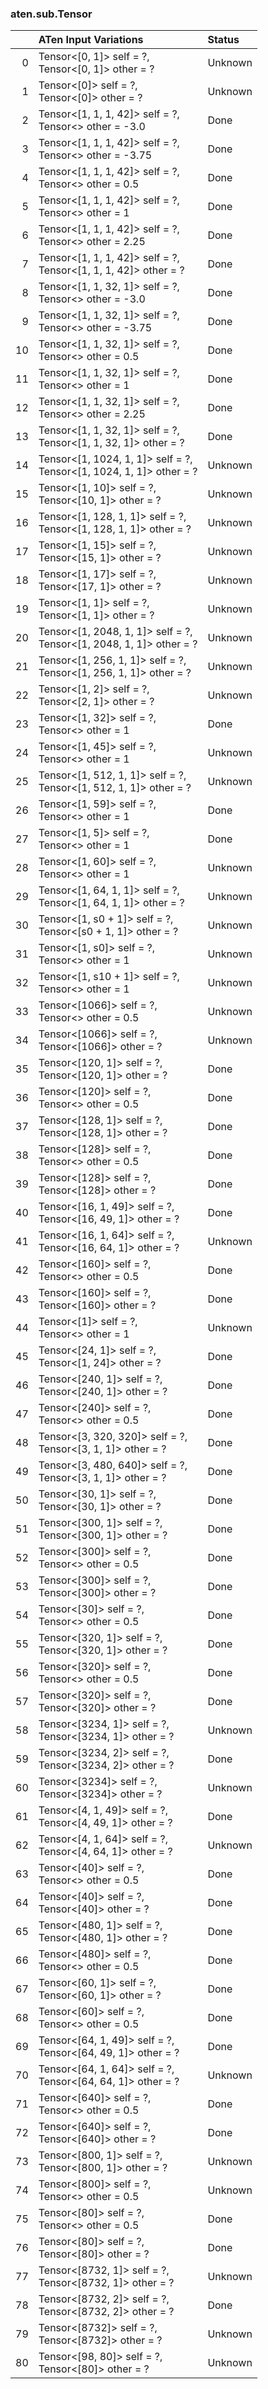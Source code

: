 ### aten.sub.Tensor
|    | ATen Input Variations                                                  | Status   |
|---:|:-----------------------------------------------------------------------|:---------|
|  0 | Tensor<[0, 1]> self = ?,<br>Tensor<[0, 1]> other = ?                   | Unknown  |
|  1 | Tensor<[0]> self = ?,<br>Tensor<[0]> other = ?                         | Unknown  |
|  2 | Tensor<[1, 1, 1, 42]> self = ?,<br>Tensor<> other = -3.0               | Done     |
|  3 | Tensor<[1, 1, 1, 42]> self = ?,<br>Tensor<> other = -3.75              | Done     |
|  4 | Tensor<[1, 1, 1, 42]> self = ?,<br>Tensor<> other = 0.5                | Done     |
|  5 | Tensor<[1, 1, 1, 42]> self = ?,<br>Tensor<> other = 1                  | Done     |
|  6 | Tensor<[1, 1, 1, 42]> self = ?,<br>Tensor<> other = 2.25               | Done     |
|  7 | Tensor<[1, 1, 1, 42]> self = ?,<br>Tensor<[1, 1, 1, 42]> other = ?     | Done     |
|  8 | Tensor<[1, 1, 32, 1]> self = ?,<br>Tensor<> other = -3.0               | Done     |
|  9 | Tensor<[1, 1, 32, 1]> self = ?,<br>Tensor<> other = -3.75              | Done     |
| 10 | Tensor<[1, 1, 32, 1]> self = ?,<br>Tensor<> other = 0.5                | Done     |
| 11 | Tensor<[1, 1, 32, 1]> self = ?,<br>Tensor<> other = 1                  | Done     |
| 12 | Tensor<[1, 1, 32, 1]> self = ?,<br>Tensor<> other = 2.25               | Done     |
| 13 | Tensor<[1, 1, 32, 1]> self = ?,<br>Tensor<[1, 1, 32, 1]> other = ?     | Done     |
| 14 | Tensor<[1, 1024, 1, 1]> self = ?,<br>Tensor<[1, 1024, 1, 1]> other = ? | Unknown  |
| 15 | Tensor<[1, 10]> self = ?,<br>Tensor<[10, 1]> other = ?                 | Unknown  |
| 16 | Tensor<[1, 128, 1, 1]> self = ?,<br>Tensor<[1, 128, 1, 1]> other = ?   | Unknown  |
| 17 | Tensor<[1, 15]> self = ?,<br>Tensor<[15, 1]> other = ?                 | Unknown  |
| 18 | Tensor<[1, 17]> self = ?,<br>Tensor<[17, 1]> other = ?                 | Unknown  |
| 19 | Tensor<[1, 1]> self = ?,<br>Tensor<[1, 1]> other = ?                   | Unknown  |
| 20 | Tensor<[1, 2048, 1, 1]> self = ?,<br>Tensor<[1, 2048, 1, 1]> other = ? | Unknown  |
| 21 | Tensor<[1, 256, 1, 1]> self = ?,<br>Tensor<[1, 256, 1, 1]> other = ?   | Unknown  |
| 22 | Tensor<[1, 2]> self = ?,<br>Tensor<[2, 1]> other = ?                   | Unknown  |
| 23 | Tensor<[1, 32]> self = ?,<br>Tensor<> other = 1                        | Done     |
| 24 | Tensor<[1, 45]> self = ?,<br>Tensor<> other = 1                        | Unknown  |
| 25 | Tensor<[1, 512, 1, 1]> self = ?,<br>Tensor<[1, 512, 1, 1]> other = ?   | Unknown  |
| 26 | Tensor<[1, 59]> self = ?,<br>Tensor<> other = 1                        | Done     |
| 27 | Tensor<[1, 5]> self = ?,<br>Tensor<> other = 1                         | Done     |
| 28 | Tensor<[1, 60]> self = ?,<br>Tensor<> other = 1                        | Unknown  |
| 29 | Tensor<[1, 64, 1, 1]> self = ?,<br>Tensor<[1, 64, 1, 1]> other = ?     | Unknown  |
| 30 | Tensor<[1, s0 + 1]> self = ?,<br>Tensor<[s0 + 1, 1]> other = ?         | Unknown  |
| 31 | Tensor<[1, s0]> self = ?,<br>Tensor<> other = 1                        | Unknown  |
| 32 | Tensor<[1, s10 + 1]> self = ?,<br>Tensor<> other = 1                   | Unknown  |
| 33 | Tensor<[1066]> self = ?,<br>Tensor<> other = 0.5                       | Unknown  |
| 34 | Tensor<[1066]> self = ?,<br>Tensor<[1066]> other = ?                   | Unknown  |
| 35 | Tensor<[120, 1]> self = ?,<br>Tensor<[120, 1]> other = ?               | Done     |
| 36 | Tensor<[120]> self = ?,<br>Tensor<> other = 0.5                        | Done     |
| 37 | Tensor<[128, 1]> self = ?,<br>Tensor<[128, 1]> other = ?               | Done     |
| 38 | Tensor<[128]> self = ?,<br>Tensor<> other = 0.5                        | Done     |
| 39 | Tensor<[128]> self = ?,<br>Tensor<[128]> other = ?                     | Done     |
| 40 | Tensor<[16, 1, 49]> self = ?,<br>Tensor<[16, 49, 1]> other = ?         | Done     |
| 41 | Tensor<[16, 1, 64]> self = ?,<br>Tensor<[16, 64, 1]> other = ?         | Unknown  |
| 42 | Tensor<[160]> self = ?,<br>Tensor<> other = 0.5                        | Done     |
| 43 | Tensor<[160]> self = ?,<br>Tensor<[160]> other = ?                     | Done     |
| 44 | Tensor<[1]> self = ?,<br>Tensor<> other = 1                            | Unknown  |
| 45 | Tensor<[24, 1]> self = ?,<br>Tensor<[1, 24]> other = ?                 | Done     |
| 46 | Tensor<[240, 1]> self = ?,<br>Tensor<[240, 1]> other = ?               | Done     |
| 47 | Tensor<[240]> self = ?,<br>Tensor<> other = 0.5                        | Done     |
| 48 | Tensor<[3, 320, 320]> self = ?,<br>Tensor<[3, 1, 1]> other = ?         | Done     |
| 49 | Tensor<[3, 480, 640]> self = ?,<br>Tensor<[3, 1, 1]> other = ?         | Done     |
| 50 | Tensor<[30, 1]> self = ?,<br>Tensor<[30, 1]> other = ?                 | Done     |
| 51 | Tensor<[300, 1]> self = ?,<br>Tensor<[300, 1]> other = ?               | Done     |
| 52 | Tensor<[300]> self = ?,<br>Tensor<> other = 0.5                        | Done     |
| 53 | Tensor<[300]> self = ?,<br>Tensor<[300]> other = ?                     | Done     |
| 54 | Tensor<[30]> self = ?,<br>Tensor<> other = 0.5                         | Done     |
| 55 | Tensor<[320, 1]> self = ?,<br>Tensor<[320, 1]> other = ?               | Done     |
| 56 | Tensor<[320]> self = ?,<br>Tensor<> other = 0.5                        | Done     |
| 57 | Tensor<[320]> self = ?,<br>Tensor<[320]> other = ?                     | Done     |
| 58 | Tensor<[3234, 1]> self = ?,<br>Tensor<[3234, 1]> other = ?             | Unknown  |
| 59 | Tensor<[3234, 2]> self = ?,<br>Tensor<[3234, 2]> other = ?             | Done     |
| 60 | Tensor<[3234]> self = ?,<br>Tensor<[3234]> other = ?                   | Unknown  |
| 61 | Tensor<[4, 1, 49]> self = ?,<br>Tensor<[4, 49, 1]> other = ?           | Done     |
| 62 | Tensor<[4, 1, 64]> self = ?,<br>Tensor<[4, 64, 1]> other = ?           | Unknown  |
| 63 | Tensor<[40]> self = ?,<br>Tensor<> other = 0.5                         | Done     |
| 64 | Tensor<[40]> self = ?,<br>Tensor<[40]> other = ?                       | Done     |
| 65 | Tensor<[480, 1]> self = ?,<br>Tensor<[480, 1]> other = ?               | Done     |
| 66 | Tensor<[480]> self = ?,<br>Tensor<> other = 0.5                        | Done     |
| 67 | Tensor<[60, 1]> self = ?,<br>Tensor<[60, 1]> other = ?                 | Done     |
| 68 | Tensor<[60]> self = ?,<br>Tensor<> other = 0.5                         | Done     |
| 69 | Tensor<[64, 1, 49]> self = ?,<br>Tensor<[64, 49, 1]> other = ?         | Done     |
| 70 | Tensor<[64, 1, 64]> self = ?,<br>Tensor<[64, 64, 1]> other = ?         | Unknown  |
| 71 | Tensor<[640]> self = ?,<br>Tensor<> other = 0.5                        | Done     |
| 72 | Tensor<[640]> self = ?,<br>Tensor<[640]> other = ?                     | Done     |
| 73 | Tensor<[800, 1]> self = ?,<br>Tensor<[800, 1]> other = ?               | Unknown  |
| 74 | Tensor<[800]> self = ?,<br>Tensor<> other = 0.5                        | Unknown  |
| 75 | Tensor<[80]> self = ?,<br>Tensor<> other = 0.5                         | Done     |
| 76 | Tensor<[80]> self = ?,<br>Tensor<[80]> other = ?                       | Done     |
| 77 | Tensor<[8732, 1]> self = ?,<br>Tensor<[8732, 1]> other = ?             | Unknown  |
| 78 | Tensor<[8732, 2]> self = ?,<br>Tensor<[8732, 2]> other = ?             | Done     |
| 79 | Tensor<[8732]> self = ?,<br>Tensor<[8732]> other = ?                   | Unknown  |
| 80 | Tensor<[98, 80]> self = ?,<br>Tensor<[80]> other = ?                   | Unknown  |

